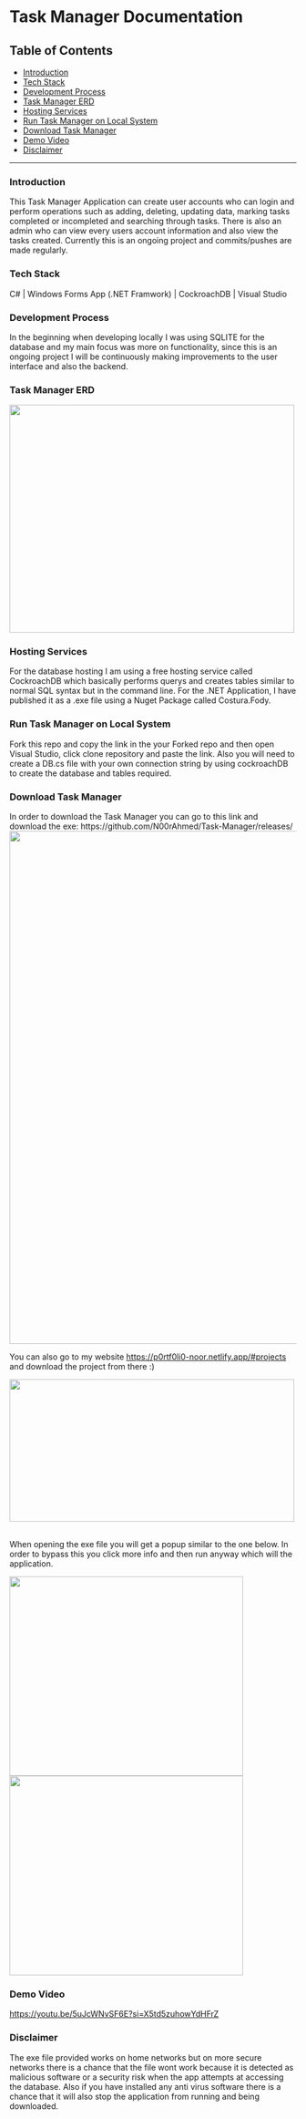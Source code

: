 <h1>Task Manager Documentation</h2>

<h2>Table of Contents</h2>

- [Introduction](#introduction)
- [Tech Stack](#tech-stack)
- [Development Process](#development-process)
- [Task Manager ERD](#task-manager-erd)
- [Hosting Services](#hosting-services)
- [Run Task Manager on Local System](#run-task-manager-on-local-system)
- [Download Task Manager](#download-task-manager)
- [Demo Video](#demo-video)
- [Disclaimer](#disclaimer)

<hr />

<h3>Introduction</h3>
This Task Manager Application can create user accounts who can login and perform operations such as adding, deleting, updating data, marking tasks completed or incompleted and searching through tasks. There is also an admin who can view every users account information and also view the tasks created. Currently this is an ongoing project and commits/pushes are made regularly.

<!-- <br/> -->
<h3>Tech Stack</h6>
C# | Windows Forms App (.NET Framwork) | CockroachDB | Visual Studio

<h3>Development Process</h3>
In the beginning when developing locally I was using SQLITE for the database and my main focus was more on functionality, since this is an ongoing project I will be continuously making improvements to the user interface and also the backend.

<h3>Task Manager ERD<!-- + Use Case Diagram --></h3>

<img src="https://github.com/N00rAhmed/Task-Manager/assets/86896171/0341d834-00bf-4706-bb6e-2b9d9593abc6" width="500" height="400"> <!-- <img src="https://github.com/N00rAhmed/Task-Manager/assets/86896171/9e8e2245-aafd-4050-b1d3-adf4564d9b2c" width="500" height="680"> -->
<h3>Hosting Services</h3>
For the database hosting I am using a free hosting service called CockroachDB which basically performs querys and creates tables similar to normal SQL syntax but in the command line. For the .NET Application, I have published it as a .exe file using a Nuget Package called Costura.Fody.

<h3>Run Task Manager on Local System</h3>
Fork this repo and copy the link in the your Forked repo and then open Visual Studio, click clone repository and paste the link. Also you will need to create a DB.cs file with your own connection string by using cockroachDB to create the database and tables required. 

<h3>Download Task Manager</h3>
In order to download the Task Manager you can go to this link and download the exe: https://github.com/N00rAhmed/Task-Manager/releases/ <br />

<img src="https://github.com/N00rAhmed/Task-Manager/assets/86896171/f26930ef-55e1-450e-9aa5-2e4a715005f7" width="900">

<br />

You can also go to my website https://p0rtf0li0-noor.netlify.app/#projects and download the project from there :)


<img src="https://github.com/N00rAhmed/Task-Manager/assets/86896171/f5feb785-765d-467b-927e-df17bb89ca39" width="500" height="250">

<br />
<br />

When opening the exe file you will get a popup similar to the one below. In order to bypass this you click more info and then run anyway which will the application.

<img src="https://github.com/N00rAhmed/Task-Manager/assets/86896171/d6c10d09-e89b-48e5-b748-11076175288d" width="410" height="350">

<img src="https://github.com/N00rAhmed/Task-Manager/assets/86896171/d80f91c9-c6ab-40da-993c-b6da7e9adf09" width="410" height="350">

<h3>Demo Video</h3>

https://youtu.be/5uJcWNvSF6E?si=X5td5zuhowYdHFrZ

<h3>Disclaimer</h3>

The exe file provided works on home networks but on more secure networks there is a chance that the file wont work because it is detected as malicious software or a security risk when the app attempts at accessing the database. Also if you have installed any anti virus software there is a chance that it will also stop the application from running and being downloaded.


